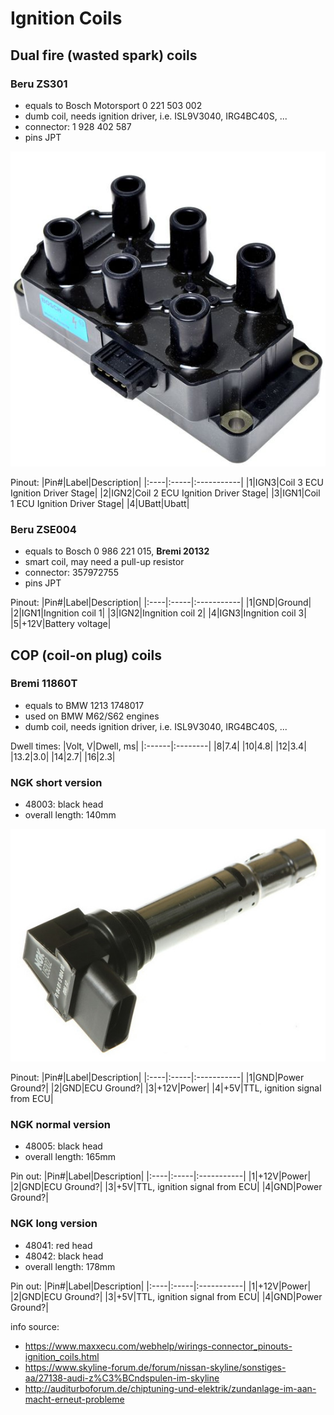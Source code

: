 # Ignition Coils

## Dual fire (wasted spark) coils

### Beru ZS301

- equals to Bosch Motorsport 0 221 503 002
- dumb coil, needs ignition driver, i.e. ISL9V3040, IRG4BC40S, ...
- connector: 1 928 402 587
- pins JPT

![alt text][zs301]

Pinout:
|Pin#|Label|Description|
|:----|:-----|:-----------|
|1|IGN3|Coil 3 ECU Ignition Driver Stage|
|2|IGN2|Coil 2 ECU Ignition Driver Stage|
|3|IGN1|Coil 1 ECU Ignition Driver Stage|
|4|UBatt|Ubatt|

### Beru ZSE004

- equals to Bosch 0 986 221 015, **Bremi 20132**
- smart coil, may need a pull-up resistor
- connector: 357972755
- pins JPT

Pinout:
|Pin#|Label|Description|
|:----|:-----|:-----------|
|1|GND|Ground|
|2|IGN1|Ingnition coil 1|
|3|IGN2|Ingnition coil 2|
|4|IGN3|Ingnition coil 3|
|5|+12V|Battery voltage|

## COP (coil-on plug) coils

### Bremi 11860T

- equals to BMW 1213 1748017
- used on BMW M62/S62 engines
- dumb coil, needs ignition driver, i.e. ISL9V3040, IRG4BC40S, ...

Dwell times:
|Volt, V|Dwell, ms|
|:------|:--------|
|8|7.4|
|10|4.8|
|12|3.4|
|13.2|3.0|
|14|2.7|
|16|2.3|

### NGK short version

- 48003: black head
- overall length: 140mm

![alt text][ngk_short]

Pinout:
|Pin#|Label|Description|
|:----|:-----|:-----------|
|1|GND|Power Ground?|
|2|GND|ECU Ground?|
|3|+12V|Power|
|4|+5V|TTL, ignition signal from ECU|

### NGK normal version

- 48005: black head
- overall length: 165mm

Pin out:
|Pin#|Label|Description|
|:----|:-----|:-----------|
|1|+12V|Power|
|2|GND|ECU Ground?|
|3|+5V|TTL, ignition signal from ECU|
|4|GND|Power Ground?|

### NGK long version

- 48041: red head
- 48042: black head
- overall length: 178mm

Pin out:
|Pin#|Label|Description|
|:----|:-----|:-----------|
|1|+12V|Power|
|2|GND|ECU Ground?|
|3|+5V|TTL, ignition signal from ECU|
|4|GND|Power Ground?|

info source:

- <https://www.maxxecu.com/webhelp/wirings-connector_pinouts-ignition_coils.html>
- <https://www.skyline-forum.de/forum/nissan-skyline/sonstiges-aa/27138-audi-z%C3%BCndspulen-im-skyline>
- <http://auditurboforum.de/chiptuning-und-elektrik/zundanlage-im-aan-macht-erneut-probleme>


[zs301]: ./pictures/0221503002.jpg "0 221 503 002"
[ngk_short]: ./pictures/ngk_48003.jpg "NGK 48003 Short"